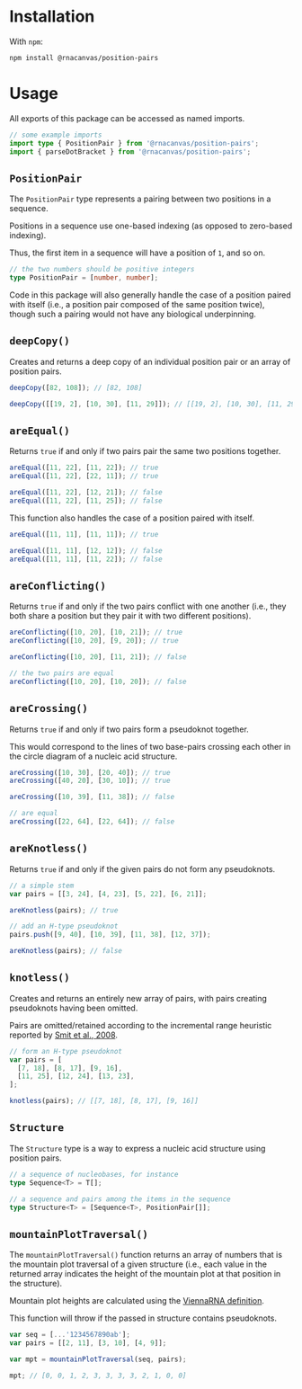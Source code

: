 # Installation

With `npm`:

```
npm install @rnacanvas/position-pairs
```

# Usage

All exports of this package
can be accessed as named imports.

```typescript
// some example imports
import type { PositionPair } from '@rnacanvas/position-pairs';
import { parseDotBracket } from '@rnacanvas/position-pairs';
```

## `PositionPair`

The `PositionPair` type
represents a pairing
between two positions in a sequence.

Positions in a sequence
use one-based indexing
(as opposed to zero-based indexing).

Thus, the first item in a sequence
will have a position of `1`,
and so on.

```typescript
// the two numbers should be positive integers
type PositionPair = [number, number];
```

Code in this package
will also generally handle the case
of a position paired with itself
(i.e., a position pair
composed of the same position twice),
though such a pairing would not have any biological underpinning.

## `deepCopy()`

Creates and returns a deep copy
of an individual position pair
or an array of position pairs.

```javascript
deepCopy([82, 108]); // [82, 108]

deepCopy([[19, 2], [10, 30], [11, 29]]); // [[19, 2], [10, 30], [11, 29]]
```

## `areEqual()`

Returns `true` if and only if
two pairs pair the same two positions together.

```javascript
areEqual([11, 22], [11, 22]); // true
areEqual([11, 22], [22, 11]); // true

areEqual([11, 22], [12, 21]); // false
areEqual([11, 22], [11, 25]); // false
```

This function also handles the case
of a position paired with itself.

```javascript
areEqual([11, 11], [11, 11]); // true

areEqual([11, 11], [12, 12]); // false
areEqual([11, 11], [11, 22]); // false
```

## `areConflicting()`

Returns `true` if and only if
the two pairs conflict with one another
(i.e., they both share a position
but they pair it with two different positions).

```javascript
areConflicting([10, 20], [10, 21]); // true
areConflicting([10, 20], [9, 20]); // true

areConflicting([10, 20], [11, 21]); // false

// the two pairs are equal
areConflicting([10, 20], [10, 20]); // false
```

## `areCrossing()`

Returns `true` if and only if
two pairs form a pseudoknot together.

This would correspond to the lines of two base-pairs crossing each other
in the circle diagram of a nucleic acid structure.

```javascript
areCrossing([10, 30], [20, 40]); // true
areCrossing([40, 20], [30, 10]); // true

areCrossing([10, 39], [11, 38]); // false

// are equal
areCrossing([22, 64], [22, 64]); // false
```

## `areKnotless()`

Returns `true` if and only if
the given pairs do not form any pseudoknots.

```javascript
// a simple stem
var pairs = [[3, 24], [4, 23], [5, 22], [6, 21]];

areKnotless(pairs); // true

// add an H-type pseudoknot
pairs.push([9, 40], [10, 39], [11, 38], [12, 37]);

areKnotless(pairs); // false
```

## `knotless()`

Creates and returns an entirely new array of pairs,
with pairs creating pseudoknots having been omitted.

Pairs are omitted/retained
according to the incremental range heuristic
reported by [Smit et al., 2008](https://www.ibi.vu.nl/programs/k2nwww/static/method.html).

```javascript
// form an H-type pseudoknot
var pairs = [
  [7, 18], [8, 17], [9, 16],
  [11, 25], [12, 24], [13, 23],
];

knotless(pairs); // [[7, 18], [8, 17], [9, 16]]
```

## `Structure`

The `Structure` type
is a way to express a nucleic acid structure
using position pairs.

```typescript
// a sequence of nucleobases, for instance
type Sequence<T> = T[];

// a sequence and pairs among the items in the sequence
type Structure<T> = [Sequence<T>, PositionPair[]];
```

## `mountainPlotTraversal()`

The `mountainPlotTraversal()` function
returns an array of numbers
that is the mountain plot traversal of a given structure
(i.e., each value in the returned array
indicates the height of the mountain plot
at that position in the structure).

Mountain plot heights are calculated
using the [ViennaRNA definition](https://www.tbi.univie.ac.at/~ronny/Leere/270038/tutorial/node23.html).

This function will throw
if the passed in structure contains pseudoknots.

```javascript
var seq = [...'1234567890ab'];
var pairs = [[2, 11], [3, 10], [4, 9]];

var mpt = mountainPlotTraversal(seq, pairs);

mpt; // [0, 0, 1, 2, 3, 3, 3, 3, 2, 1, 0, 0]
```

